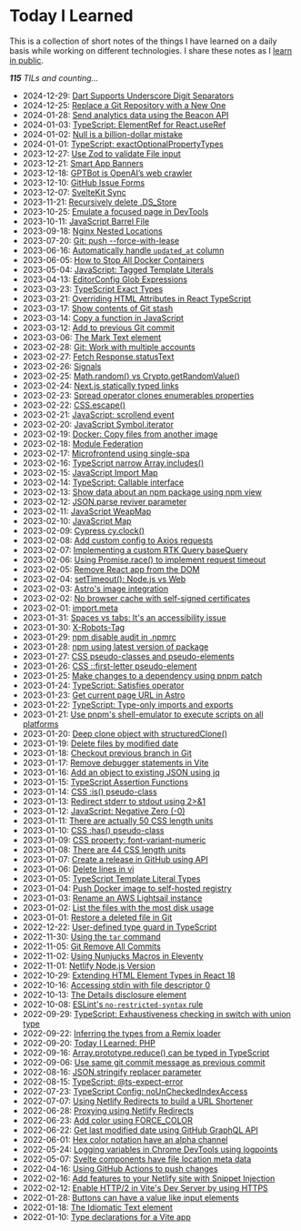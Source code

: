 # Today I Learned

This is a collection of short notes of the things I have learned on a daily basis while working on different technologies. I share these notes as I [learn in public](https://www.learninpublic.org/).

_**115** TILs and counting..._

- 2024-12-29: [Dart Supports Underscore Digit Separators](https://github.com/petermekhaeil/til/blob/master/./learnings/dart-digit-separators.md)
- 2024-12-25: [Replace a Git Repository with a New One](https://github.com/petermekhaeil/til/blob/master/./learnings/git-replace-repo-content.md)
- 2024-01-28: [Send analytics data using the Beacon API](https://github.com/petermekhaeil/til/blob/master/./learnings/js-beacon-api.md)
- 2024-01-03: [TypeScript: ElementRef for React.useRef](https://github.com/petermekhaeil/til/blob/master/./learnings/ts-react-elementref.md)
- 2024-01-02: [Null is a billion-dollar mistake](https://github.com/petermekhaeil/til/blob/master/./learnings/null-billion-dollar-mistake.md)
- 2024-01-01: [TypeScript: exactOptionalPropertyTypes](https://github.com/petermekhaeil/til/blob/master/./learnings/ts-exact-optional-property-types.md)
- 2023-12-27: [Use Zod to validate File input](https://github.com/petermekhaeil/til/blob/master/./learnings/zod-validate-file.md)
- 2023-12-21: [Smart App Banners](https://github.com/petermekhaeil/til/blob/master/./learnings/ios-smart-app-banners.md)
- 2023-12-18: [GPTBot is OpenAI’s web crawler ](https://github.com/petermekhaeil/til/blob/master/./learnings/ai-gptbot.md)
- 2023-12-10: [GitHub Issue Forms](https://github.com/petermekhaeil/til/blob/master/./learnings/github-issue-forms.md)
- 2023-12-07: [SvelteKit Sync](https://github.com/petermekhaeil/til/blob/master/./learnings/sveltekit-sync.md)
- 2023-11-21: [Recursively delete .DS_Store](https://github.com/petermekhaeil/til/blob/master/./learnings/mac-delete-ds-store.md)
- 2023-10-25: [Emulate a focused page in DevTools](https://github.com/petermekhaeil/til/blob/master/./learnings/devtools-emulate-focused-page.md)
- 2023-10-11: [JavaScript Barrel File](https://github.com/petermekhaeil/til/blob/master/./learnings/js-barrel-files.md)
- 2023-09-18: [Nginx Nested Locations](https://github.com/petermekhaeil/til/blob/master/./learnings/nginx-nested-locations.md)
- 2023-07-20: [Git: push --force-with-lease](https://github.com/petermekhaeil/til/blob/master/./learnings/git-push-force-with-lease.md)
- 2023-06-16: [  Automatically handle `updated_at` column](https://github.com/petermekhaeil/til/blob/master/./learnings/postgresql-moddatetime.md)
- 2023-06-05: [How to Stop All Docker Containers](https://github.com/petermekhaeil/til/blob/master/./learnings/docker-stop-all.md)
- 2023-05-04: [JavaScript: Tagged Template Literals](https://github.com/petermekhaeil/til/blob/master/./learnings/js-tagged-templates.md)
- 2023-04-13: [EditorConfig Glob Expressions](https://github.com/petermekhaeil/til/blob/master/./learnings/editorconfig-glob-expressions.md)
- 2023-03-23: [TypeScript Exact Types](https://github.com/petermekhaeil/til/blob/master/./learnings/ts-exact-types.md)
- 2023-03-21: [Overriding HTML Attributes in React TypeScript](https://github.com/petermekhaeil/til/blob/master/./learnings/ts-html-attributes.md)
- 2023-03-17: [Show contents of Git stash](https://github.com/petermekhaeil/til/blob/master/./learnings/git-stash-show.md)
- 2023-03-14: [Copy a function in JavaScript](https://github.com/petermekhaeil/til/blob/master/./learnings/js-bind.md)
- 2023-03-12: [Add to previous Git commit](https://github.com/petermekhaeil/til/blob/master/./learnings/git-add-to-previous-commit.md)
- 2023-03-06: [The Mark Text element](https://github.com/petermekhaeil/til/blob/master/./learnings/html-mark-element.md)
- 2023-02-28: [Git: Work with multiple accounts](https://github.com/petermekhaeil/til/blob/master/./learnings/git-multiple-accounts.md)
- 2023-02-27: [Fetch Response.statusText](https://github.com/petermekhaeil/til/blob/master/./learnings/js-fetch-status-text.md)
- 2023-02-26: [Signals](https://github.com/petermekhaeil/til/blob/master/./learnings/js-signals.md)
- 2023-02-25: [Math.random() vs Crypto.getRandomValue()](https://github.com/petermekhaeil/til/blob/master/./learnings/js-math-random-vs-crypto.md)
- 2023-02-24: [Next.js statically typed links](https://github.com/petermekhaeil/til/blob/master/./learnings/nextjs-type-safe-link.md)
- 2023-02-23: [Spread operator clones enumerables properties](https://github.com/petermekhaeil/til/blob/master/./learnings/js-spread-shallow-copy.md)
- 2023-02-22: [CSS.escape()](https://github.com/petermekhaeil/til/blob/master/./learnings/css-escape.md)
- 2023-02-21: [JavaScript: scrollend event](https://github.com/petermekhaeil/til/blob/master/./learnings/js-scrollend-event.md)
- 2023-02-20: [JavaScript Symbol.iterator](https://github.com/petermekhaeil/til/blob/master/./learnings/js-symbol-iterator.md)
- 2023-02-19: [Docker: Copy files from another image](https://github.com/petermekhaeil/til/blob/master/./learnings/docker-copy-from-image.md)
- 2023-02-18: [Module Federation](https://github.com/petermekhaeil/til/blob/master/./learnings/module-federation.md)
- 2023-02-17: [Microfrontend using single-spa](https://github.com/petermekhaeil/til/blob/master/./learnings/single-spa.md)
- 2023-02-16: [TypeScript narrow Array.includes()](https://github.com/petermekhaeil/til/blob/master/./learnings/ts-array-includes.md)
- 2023-02-15: [JavaScript Import Map](https://github.com/petermekhaeil/til/blob/master/./learnings/js-import-map.md)
- 2023-02-14: [TypeScript: Callable interface](https://github.com/petermekhaeil/til/blob/master/./learnings/ts-callable.md)
- 2023-02-13: [Show data about an npm package using npm view](https://github.com/petermekhaeil/til/blob/master/./learnings/npm-view.md)
- 2023-02-12: [JSON.parse reviver parameter](https://github.com/petermekhaeil/til/blob/master/./learnings/json-parse-reviver-parameter.md)
- 2023-02-11: [JavaScript WeapMap](https://github.com/petermekhaeil/til/blob/master/./learnings/js-weakmap.md)
- 2023-02-10: [JavaScript Map](https://github.com/petermekhaeil/til/blob/master/./learnings/js-map.md)
- 2023-02-09: [Cypress cy.clock()](https://github.com/petermekhaeil/til/blob/master/./learnings/cypress-clock.md)
- 2023-02-08: [Add custom config to Axios requests](https://github.com/petermekhaeil/til/blob/master/./learnings/axios-interceptors.md)
- 2023-02-07: [Implementing a custom RTK Query baseQuery](https://github.com/petermekhaeil/til/blob/master/./learnings/rtk-query-base-query.md)
- 2023-02-06: [Using Promise.race() to implement request timeout](https://github.com/petermekhaeil/til/blob/master/./learnings/js-promise-race.md)
- 2023-02-05: [Remove React app from the DOM](https://github.com/petermekhaeil/til/blob/master/./learnings/react-unmount-component-at-node.md)
- 2023-02-04: [setTimeout(): Node.js vs Web](https://github.com/petermekhaeil/til/blob/master/./learnings/settimeout-node-vs-web.md)
- 2023-02-03: [Astro's image integration](https://github.com/petermekhaeil/til/blob/master/./learnings/astro-image.md)
- 2023-02-02: [No browser cache with self-signed certificates](https://github.com/petermekhaeil/til/blob/master/./learnings/chrome-certificates.md)
- 2023-02-01: [import.meta](https://github.com/petermekhaeil/til/blob/master/./learnings/import-meta.md)
- 2023-01-31: [Spaces vs tabs: It's an accessibility issue](https://github.com/petermekhaeil/til/blob/master/./learnings/spaces-vs-tabs.md)
- 2023-01-30: [X-Robots-Tag](https://github.com/petermekhaeil/til/blob/master/./learnings/x-robots-tag.md)
- 2023-01-29: [npm disable audit in .npmrc](https://github.com/petermekhaeil/til/blob/master/./learnings/npm-audit.md)
- 2023-01-28: [ npm using latest version of package](https://github.com/petermekhaeil/til/blob/master/./learnings/npm-latest.md)
- 2023-01-27: [CSS pseudo-classes and pseudo-elements](https://github.com/petermekhaeil/til/blob/master/./learnings/css-pseudo-classes-elements.md)
- 2023-01-26: [CSS ::first-letter pseudo-element](https://github.com/petermekhaeil/til/blob/master/./learnings/css-first-letter.md)
- 2023-01-25: [Make changes to a dependency using pnpm patch](https://github.com/petermekhaeil/til/blob/master/./learnings/pnpm-patch.md)
- 2023-01-24: [TypeScript: Satisfies operator](https://github.com/petermekhaeil/til/blob/master/./learnings/ts-satisfies.md)
- 2023-01-23: [Get current page URL in Astro](https://github.com/petermekhaeil/til/blob/master/./learnings/astro-url.md)
- 2023-01-22: [TypeScript: Type-only imports and exports](https://github.com/petermekhaeil/til/blob/master/./learnings/ts-imports-not-used-as-values.md)
- 2023-01-21: [Use pnpm's shell-emulator to execute scripts on all platforms](https://github.com/petermekhaeil/til/blob/master/./learnings/pnpm-shell-emulator.md)
- 2023-01-20: [Deep clone object with structuredClone()](https://github.com/petermekhaeil/til/blob/master/./learnings/structured-clone.md)
- 2023-01-19: [Delete files by modified date](https://github.com/petermekhaeil/til/blob/master/./learnings/delete-files-by-modified-date.md)
- 2023-01-18: [Checkout previous branch in Git](https://github.com/petermekhaeil/til/blob/master/./learnings/git-checkout-previous-branch.md)
- 2023-01-17: [Remove debugger statements in Vite](https://github.com/petermekhaeil/til/blob/master/./learnings/vite-remove-console-debugger.md)
- 2023-01-16: [Add an object to existing JSON using jq](https://github.com/petermekhaeil/til/blob/master/./learnings/jq-append-json.md)
- 2023-01-15: [TypeScript Assertion Functions](https://github.com/petermekhaeil/til/blob/master/./learnings/ts-assertion-functions.md)
- 2023-01-14: [CSS :is() pseudo-class](https://github.com/petermekhaeil/til/blob/master/./learnings/css-is-pseudo-class.md)
- 2023-01-13: [Redirect stderr to stdout using 2>&1](https://github.com/petermekhaeil/til/blob/master/./learnings/file-descriptor-redirection.md)
- 2023-01-12: [JavaScript: Negative Zero (-0)](https://github.com/petermekhaeil/til/blob/master/./learnings/js-negative-zero.md)
- 2023-01-11: [There are actually 50 CSS length units](https://github.com/petermekhaeil/til/blob/master/./learnings/50-css-length-units.md)
- 2023-01-10: [CSS :has() pseudo-class](https://github.com/petermekhaeil/til/blob/master/./learnings/css-has-pseudo-class.md)
- 2023-01-09: [CSS property: font-variant-numeric](https://github.com/petermekhaeil/til/blob/master/./learnings/css-font-variant-numeric.md)
- 2023-01-08: [There are 44 CSS length units](https://github.com/petermekhaeil/til/blob/master/./learnings/44-css-length-units.md)
- 2023-01-07: [Create a release in GitHub using API](https://github.com/petermekhaeil/til/blob/master/./learnings/github-create-release.md)
- 2023-01-06: [Delete lines in vi](https://github.com/petermekhaeil/til/blob/master/./learnings/vi-delete-lines.md)
- 2023-01-05: [TypeScript Template Literal Types](https://github.com/petermekhaeil/til/blob/master/./learnings/ts-template-literal-types.md)
- 2023-01-04: [Push Docker image to self-hosted registry](https://github.com/petermekhaeil/til/blob/master/./learnings/docker-push-to-registry.md)
- 2023-01-03: [Rename an AWS Lightsail instance](https://github.com/petermekhaeil/til/blob/master/./learnings/rename-aws-lightsail-instance.md)
- 2023-01-02: [List the files with the most disk usage](https://github.com/petermekhaeil/til/blob/master/./learnings/disk-usage.md)
- 2023-01-01: [Restore a deleted file in Git](https://github.com/petermekhaeil/til/blob/master/./learnings/git-restore-deleted-file.md)
- 2022-12-22: [User-defined type guard in TypeScript](https://github.com/petermekhaeil/til/blob/master/./learnings/ts-user-defined-type-guard.md)
- 2022-11-30: [Using the `tar` command](https://github.com/petermekhaeil/til/blob/master/./learnings/tar-archive.md)
- 2022-11-05: [Git Remove All Commits](https://github.com/petermekhaeil/til/blob/master/./learnings/git-remove-all-commits.md)
- 2022-11-02: [Using Nunjucks Macros in Eleventy](https://github.com/petermekhaeil/til/blob/master/./learnings/nunjucks-macro-eleventy.md)
- 2022-11-01: [Netlify Node.js Version](https://github.com/petermekhaeil/til/blob/master/./learnings/netlify-node-version.md)
- 2022-10-29: [Extending HTML Element Types in React 18](https://github.com/petermekhaeil/til/blob/master/./learnings/ts-html-element-react-18.md)
- 2022-10-16: [Accessing stdin with file descriptor 0](https://github.com/petermekhaeil/til/blob/master/./learnings/node-file-descriptor-0.md)
- 2022-10-13: [The Details disclosure element](https://github.com/petermekhaeil/til/blob/master/./learnings/the-details-element.md)
- 2022-10-08: [ ESLint's `no-restricted-syntax` rule](https://github.com/petermekhaeil/til/blob/master/./learnings/eslint-no-restricted-syntax.md)
- 2022-09-29: [TypeScript: Exhaustiveness checking in switch with union type](https://github.com/petermekhaeil/til/blob/master/./learnings/ts-exhaustive-switch.md)
- 2022-09-22: [Inferring the types from a Remix loader](https://github.com/petermekhaeil/til/blob/master/./learnings/ts-remix-infer-loader.md)
- 2022-09-20: [Today I Learned: PHP](https://github.com/petermekhaeil/til/blob/master/./learnings/php.md)
- 2022-09-16: [Array.prototype.reduce() can be typed in TypeScript](https://github.com/petermekhaeil/til/blob/master/./learnings/ts-reduce-generic-type.md)
- 2022-09-06: [Use same git commit message as previous commit](https://github.com/petermekhaeil/til/blob/master/./learnings/git-commit-same-message.md)
- 2022-08-16: [JSON.stringify replacer parameter](https://github.com/petermekhaeil/til/blob/master/./learnings/json-stringify-replacer-parameter.md)
- 2022-08-15: [TypeScript: @ts-expect-error](https://github.com/petermekhaeil/til/blob/master/./learnings/ts-expect-error.md)
- 2022-07-23: [TypeScript Config: noUnCheckedIndexAccess](https://github.com/petermekhaeil/til/blob/master/./learnings/ts-config-no-unchecked-index-access.md)
- 2022-07-07: [Using Netlify Redirects to build a URL Shortener](https://github.com/petermekhaeil/til/blob/master/./learnings/using-netlify-redirects-to-build-a-url-shortener.md)
- 2022-06-28: [Proxying using Netlify Redirects](https://github.com/petermekhaeil/til/blob/master/./learnings/proxying-using-netlify-redirects.md)
- 2022-06-23: [Add color using FORCE_COLOR](https://github.com/petermekhaeil/til/blob/master/./learnings/add-color-using-force-color.md)
- 2022-06-22: [Get last modified date using GitHub GraphQL API](https://github.com/petermekhaeil/til/blob/master/./learnings/get-last-modified-date-using-github-graphql-api.md)
- 2022-06-01: [Hex color notation have an alpha channel](https://github.com/petermekhaeil/til/blob/master/./learnings/hex-color-notation-alpha-channel.md)
- 2022-05-24: [Logging variables in Chrome DevTools using logpoints](https://github.com/petermekhaeil/til/blob/master/./learnings/logging-variables-in-chrome-devtools.md)
- 2022-05-07: [Svelte components have file location meta data](https://github.com/petermekhaeil/til/blob/master/./learnings/svelte-components-have-file-location-meta-data.md)
- 2022-04-16: [Using GitHub Actions to push changes](https://github.com/petermekhaeil/til/blob/master/./learnings/using-github-actions-to-push-changes.md)
- 2022-02-16: [Add features to your Netlify site with Snippet Injection](https://github.com/petermekhaeil/til/blob/master/./learnings/add-features-to-your-netlify-site-with-snippet-injection.md)
- 2022-02-12: [Enable HTTP/2 in Vite's Dev Server by using HTTPS](https://github.com/petermekhaeil/til/blob/master/./learnings/enable-http2-in-vites-dev-server-by-using-https.md)
- 2022-01-28: [Buttons can have a value like input elements](https://github.com/petermekhaeil/til/blob/master/./learnings/buttons-can-have-a-value-like-input-elements.md)
- 2022-01-18: [The Idiomatic Text element](https://github.com/petermekhaeil/til/blob/master/./learnings/the-idiomatic-text-element.md)
- 2022-01-10: [Type declarations for a Vite app](https://github.com/petermekhaeil/til/blob/master/./learnings/type-declarations-for-a-vite-app.md)

